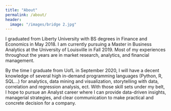 ```yaml
---
title: "About"
permalink: /about/
header:
  image: "/images/bridge 2.jpg"
---
```


I graduated from Liberty University with BS degrees in Finance and Economics in May 2018. I am currently pursuing a Master in Business Analytics at the University of Louisville in Fall 2019. Most of my experiences throughout the years are in market research, analytics, and financial management.

By the time I graduate from UofL in September 2020, I will have a decent knowledge of several high in-demand programming languages (Python, R, SQL...) for analytics, data mining and visualization, storytelling with data, correlation and regression analysis, ect. With those skill sets under my belt, I hope to pursue an Analyst career where I can provide data-driven insights, managerial strategies, and clear communication to make practical and concrete decision for a company.
